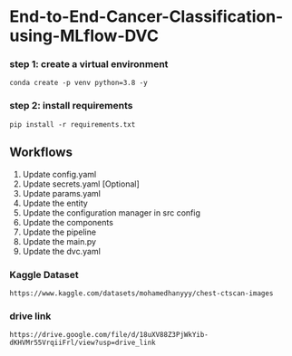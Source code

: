# End-to-End-Cancer-Classification-using-MLflow-DVC

### step 1: create a virtual environment
```
conda create -p venv python=3.8 -y
```

### step 2: install requirements
```
pip install -r requirements.txt
```


## Workflows
1. Update config.yaml
2. Update secrets.yaml [Optional]
3. Update params.yaml
4. Update the entity
5. Update the configuration manager in src config
6. Update the components
7. Update the pipeline
8. Update the main.py
9. Update the dvc.yaml

### Kaggle Dataset
```
https://www.kaggle.com/datasets/mohamedhanyyy/chest-ctscan-images
```

### drive link
```
https://drive.google.com/file/d/18uXV88Z3PjWkYib-dKHVMr55VrqiiFrl/view?usp=drive_link
```